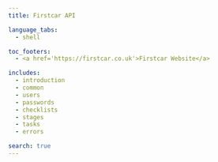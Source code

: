 ```yaml
---
title: Firstcar API

language_tabs:
  - shell

toc_footers:
  - <a href='https://firstcar.co.uk'>Firstcar Website</a>

includes:
  - introduction
  - common
  - users
  - passwords
  - checklists
  - stages
  - tasks
  - errors

search: true
---
```


